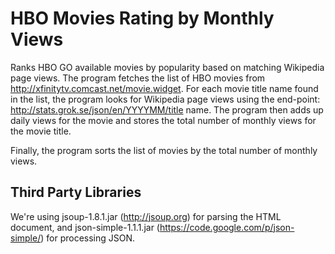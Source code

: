 # HBO Movies Rating by Monthly Views
Ranks HBO GO available movies by popularity based on matching Wikipedia page views. The program fetches the list of HBO movies from http://xfinitytv.comcast.net/movie.widget. For each movie title name found in the list, the program looks for Wikipedia page views using the end-point: http://stats.grok.se/json/en/YYYYMM/title name. The program then adds up daily views for the movie and stores the total number of monthly views for the movie title.

Finally, the program sorts the list of movies by the total number of monthly views.

## Third Party Libraries
We're using jsoup-1.8.1.jar (http://jsoup.org) for parsing the HTML document, and json-simple-1.1.1.jar (https://code.google.com/p/json-simple/) for processing JSON.